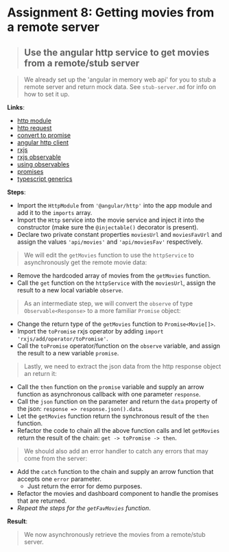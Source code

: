 Assignment 8: Getting movies from a remote server
==============================================

> ## Use the angular http service to get movies from a remote/stub server

> We already set up the 'angular in memory web api' for you to stub a remote server and return mock data. See `stub-server.md` for info on how to set it up.

**Links**:
- [http module](https://angular-2-training-book.rangle.io/handout/http/)
- [http request](https://angular-2-training-book.rangle.io/handout/http/making_requests.html)
- [convert to promise](https://angular-2-training-book.rangle.io/handout/http/requests_as_promises.html)
- [angular http client](https://angular.io/docs/ts/latest/guide/server-communication.html)
- [rxjs](http://reactivex.io/intro.html)
- [rxjs observable](http://reactivex.io/documentation/observable.html)
- [using observables](https://angular-2-training-book.rangle.io/handout/observables/using_observables.html)
- [promises](https://developer.mozilla.org/en/docs/Web/JavaScript/Reference/Global_Objects/Promise)
- [typescript generics](https://www.typescriptlang.org/docs/handbook/generics.html)

**Steps**:
- Import the `HttpModule` from `'@angular/http'` into the app module and add it to the `imports` array.
- Import the `Http` service into the movie service and inject it into the constructor (make sure the `@injectable()` decorator is present).
- Declare two private constant properties `moviesUrl` and `moviesFavUrl` and assign the values `'api/movies'` and `'api/moviesFav'` respectively.
>  We will edit the `getMovies` function to use the `httpService` to asynchronously get the remote movie data:
- Remove the hardcoded array of movies from the `getMovies` function.
- Call the `get` function on the `httpService` with the `moviesUrl`, assign the result to a new local variable `observe`.
> As an intermediate step, we will convert the `observe` of type `Observable<Response>` to a more familiar `Promise` object:
- Change the return type of the `getMovies` function to `Promise<Movie[]>`.
- Import the `toPromise` rxjs operator by adding `import 'rxjs/add/operator/toPromise'`.
- Call the `toPromise` operator/function on the `observe` variable, and assign the result to a new variable `promise`.
> Lastly, we need to extract the json data from the http response object an return it:
- Call the `then` function on the `promise` variable and supply an arrow function as asynchronous callback with one parameter `response`.
- Call the `json` function on the parameter and return the `data` property of the json: `response => response.json().data`.
- Let the `getMovies` function return the synchronous result of the `then` function.
- Refactor the code to chain all the above function calls and let `getMovies` return the result of the chain: `get -> toPromise -> then`.
> We should also add an error handler to catch any errors that may come from the server:
- Add the `catch` function to the chain and supply an arrow function that accepts one `error` parameter.
  - Just return the error for demo purposes.
- Refactor the movies and dashboard component to handle the promises that are returned.
- *Repeat the steps for the `getFavMovies` function*.

**Result**:
> We now asynchronously retrieve the movies from a remote/stub server.